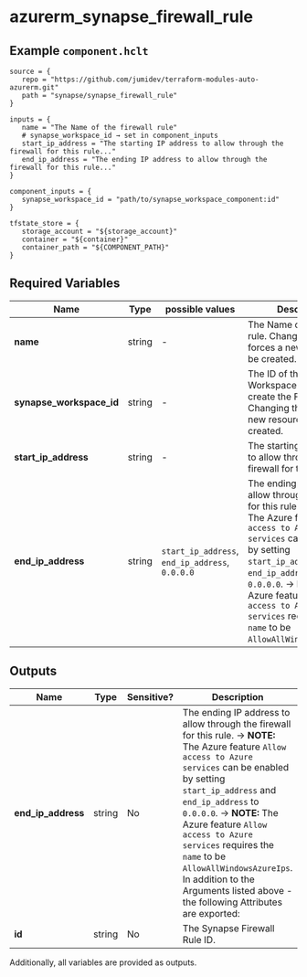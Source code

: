 # azurerm_synapse_firewall_rule



## Example `component.hclt`

```hcl
source = {
   repo = "https://github.com/jumidev/terraform-modules-auto-azurerm.git"   
   path = "synapse/synapse_firewall_rule"   
}

inputs = {
   name = "The Name of the firewall rule"   
   # synapse_workspace_id → set in component_inputs
   start_ip_address = "The starting IP address to allow through the firewall for this rule..."   
   end_ip_address = "The ending IP address to allow through the firewall for this rule..."   
}

component_inputs = {
   synapse_workspace_id = "path/to/synapse_workspace_component:id"   
}

tfstate_store = {
   storage_account = "${storage_account}"   
   container = "${container}"   
   container_path = "${COMPONENT_PATH}"   
}

```

## Required Variables

| Name | Type |  possible values |  Description |
| ---- | --------- |  ----------- | ----------- |
| **name** | string |  -  |  The Name of the firewall rule. Changing this forces a new resource to be created. | 
| **synapse_workspace_id** | string |  -  |  The ID of the Synapse Workspace on which to create the Firewall Rule. Changing this forces a new resource to be created. | 
| **start_ip_address** | string |  -  |  The starting IP address to allow through the firewall for this rule. | 
| **end_ip_address** | string |  `start_ip_address`, `end_ip_address`, `0.0.0.0`  |  The ending IP address to allow through the firewall for this rule. -> **NOTE:** The Azure feature `Allow access to Azure services` can be enabled by setting `start_ip_address` and `end_ip_address` to `0.0.0.0`. -> **NOTE:** The Azure feature `Allow access to Azure services` requires the `name` to be `AllowAllWindowsAzureIps`. | 



## Outputs

| Name | Type | Sensitive? | Description |
| ---- | ---- | --------- | --------- |
| **end_ip_address** | string | No  | The ending IP address to allow through the firewall for this rule. -> **NOTE:** The Azure feature `Allow access to Azure services` can be enabled by setting `start_ip_address` and `end_ip_address` to `0.0.0.0`. -> **NOTE:** The Azure feature `Allow access to Azure services` requires the `name` to be `AllowAllWindowsAzureIps`. In addition to the Arguments listed above - the following Attributes are exported: | 
| **id** | string | No  | The Synapse Firewall Rule ID. | 

Additionally, all variables are provided as outputs.
